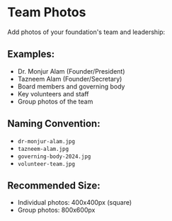 # Team Photos

Add photos of your foundation's team and leadership:

## Examples:
- Dr. Monjur Alam (Founder/President)
- Tazneem Alam (Founder/Secretary)
- Board members and governing body
- Key volunteers and staff
- Group photos of the team

## Naming Convention:
- `dr-monjur-alam.jpg`
- `tazneem-alam.jpg`
- `governing-body-2024.jpg`
- `volunteer-team.jpg`

## Recommended Size:
- Individual photos: 400x400px (square)
- Group photos: 800x600px
